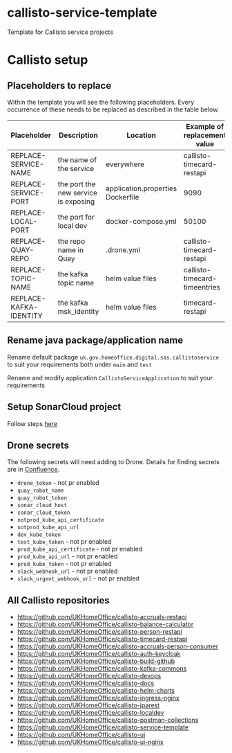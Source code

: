 # callisto-service-template

Template for Callisto service projects

# Callisto setup

## Placeholders to replace

Within the template you will see the following placeholders. Every occurrence of these needs to be
replaced as described in the table below.

| Placeholder            | Description                          | Location                              | Example of replacement value |
|------------------------|--------------------------------------|---------------------------------------|-----------------------------|
| REPLACE-SERVICE-NAME   | the name of the service              | everywhere                            | callisto-timecard-restapi   |
| REPLACE-SERVICE-PORT   | the port the new service is exposing | application.properties<br/>Dockerfile | 9090                        |
| REPLACE-LOCAL-PORT     | the port for local dev               | docker-compose.yml                    | 50100                       |
| REPLACE-QUAY-REPO      | the repo name in Quay                | .drone.yml                            | callisto-timecard-restapi   |
| REPLACE-TOPIC-NAME     | the kafka topic name                 | helm value files                      | callisto-timecard-timeentries|
| REPLACE-KAFKA-IDENTITY | the kafka msk_identity               | helm value files                      | timecard-restapi|


## Rename java package/application name

Rename default package `uk.gov.homeoffice.digital.sas.callistoservice` to suit your requirements both under `main` and `test`

Rename and modify application `CallistoServiceApplication` to suit your requirements

## Setup SonarCloud project

Follow steps [here](https://collaboration.homeoffice.gov.uk/pages/viewpage.action?pageId=206901590) 

## Drone secrets

The following secrets will need adding to Drone. Details for finding secrets are in [Confluence](https://collaboration.homeoffice.gov.uk/display/EAHW/How+to).

- `drone_token` - not pr enabled
- `quay_robot_name`
- `quay_robot_token`
- `sonar_cloud_host`
- `sonar_cloud_token`
- `notprod_kube_api_certificate`
- `notprod_kube_api_url`
- `dev_kube_token`
- `test_kube_token` - not pr enabled
- `prod_kube_api_certificate` - not pr enabled
- `prod_kube_api_url` - not pr enabled
- `prod_kube_token` - not pr enabled
- `slack_webhook_url` - not pr enabled
- `slack_urgent_webhook_url` - not pr enabled

## <a name="headAllRepo"></a> All Callisto repositories

- https://github.com/UKHomeOffice/callisto-accruals-restapi
- https://github.com/UKHomeOffice/callisto-balance-calculator
- https://github.com/UKHomeOffice/callisto-person-restapi
- https://github.com/UKHomeOffice/callisto-timecard-restapi
- https://github.com/UKHomeOffice/callisto-accruals-person-consumer
- https://github.com/UKHomeOffice/callisto-auth-keycloak
- https://github.com/UKHomeOffice/callisto-build-github
- https://github.com/UKHomeOffice/callisto-kafka-commons
- https://github.com/UKHomeOffice/callisto-devops
- https://github.com/UKHomeOffice/callisto-docs
- https://github.com/UKHomeOffice/callisto-helm-charts
- https://github.com/UKHomeOffice/callisto-ingress-nginx
- https://github.com/UKHomeOffice/callisto-jparest
- https://github.com/UKHomeOffice/callisto-localdev
- https://github.com/UKHomeOffice/callisto-postman-collections
- https://github.com/UKHomeOffice/callisto-service-template
- https://github.com/UKHomeOffice/callisto-ui
- https://github.com/UKHomeOffice/callisto-ui-nginx

